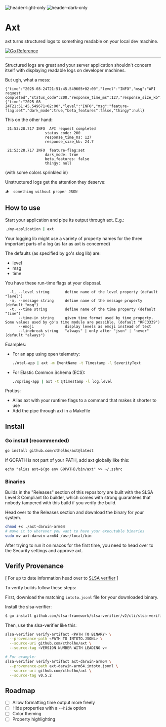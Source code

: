 ![header-light-only](https://github.com/user-attachments/assets/800c7b87-55d1-40f7-9cb4-2ea6f1a32be5#gh-light-mode-only)
![header-dark-only](https://github.com/user-attachments/assets/9d121acb-de3f-4bfb-9a1c-b9bf6ce8063a#gh-dark-mode-only)
# Axt

axt turns structured logs to something readable on your local dev machine.

[![Go Reference](https://pkg.go.dev/badge/github.com/ctholho/axt.svg)](https://pkg.go.dev/github.com/ctholho/axt)

<hr>

Structured logs are great and your server application shouldn't concern itself
with displaying readable logs on developer machines.

But ugh, what a mess:

```
{"time":"2025-08-24T21:51:45.549605+02:00","level":"INFO","msg":"API request completed","status_code":200,"response_time_ms":127,"response_size_kb":24.7}
{"time":"2025-08-24T21:51:45.549671+02:00","level":"INFO","msg":"feature-flag:set","dark_mode":true,"beta_features":false,"thingy":null}
```

This on the other hand:

```
 21:53:28.717 INFO  API request completed
                  status_code: 200
                  response_time_ms: 127
                  response_size_kb: 24.7

 21:53:28.717 INFO  feature-flag:set
                  dark_mode: true
                  beta_features: false
                  thingy: null
```

(with some colors sprinkled in)

Unstructured logs get the attention they deserve:

```
🪵  something without proper JSON
```

## How to use

Start your application and pipe its output through axt. E.g.:

```bash
./my-application | axt
```

Your logging lib might use a variety of property names for the three important
parts of a log (as far as axt is concerned)

The defaults (as specified by go's slog lib) are:

  - level
  - msg
  - time

You have these run-time flags at your disposal.

```
  -l, --level string       define name of the level property (default "level")
  -m, --message string     define name of the message property (default "msg")
  -t, --time string        define name of the time property (default "time")
      --time-in string     given time format used by time property. Some values used by go's time module are possible. (default "RFC3339")
      --emoji              display levels as emoji instead of text
      --linebreak string   "always" | only after "json" | "never" (default "always")
```

Examples:

- For an app using open telemetry:
  ```bash
  ./otel-app | axt -m EventName -t Timestamp -l SeverityText
  ```

- For Elastic Common Schema (ECS):
  ```bash
  ./spring-app | axt -t @timestamp -l log.level
  ```

Protips:

 - Alias axt with your runtime flags to a command that makes it shorter to use
 - Add the pipe through axt in a Makefile

## Install

### Go install (recommended)

```bash
go install github.com/ctholho/axt@latest
```

If GOPATH is not part of your PATH, add axt globally like this:

```
echo "alias axt=$(go env GOPATH)/bin/axt" >> ~/.zshrc
```

### Binaries

Builds in the "Releases" section of this repository are built with the SLSA
Level 3 Compliant Go builder, which comes with strong guarantees that nobody
tampered with this build if you verify the build.

Head over to the Releases section and download the binary for your system.

```bash
chmod +x ./axt-darwin-arm64
# move it to wherever you want to have your executable binaries
sudo mv axt-darwin-arm64 /usr/local/bin
```

After trying to run it on macos for the first time, you need to head over to the
Security settings and approve axt.

## Verify Provenance

[ For up to date information head over to [SLSA verifier](https://github.com/slsa-framework/slsa-verifier#available-options) ]

To verify builds follow these steps:

First, download the matching `intoto.jsonl` file for your downloaded binary.

Install the slsa-verifier:

```bash
$ go install github.com/slsa-framework/slsa-verifier/v2/cli/slsa-verifier@v2.7.1
```

Then, use the slsa-verifier like this:

```bash
slsa-verifier verify-artifact <PATH TO BINARY> \
  --provenance-path <PATH TO INTOTO.JSONL> \
  --source-uri github.com/ctholho/axt \
  --source-tag <VERSION NUMBER WITH LEADING v>

# For example:
slsa-verifier verify-artifact axt-darwin-arm64 \
  --provenance-path axt-darwin-arm64.intoto.jsonl \
  --source-uri github.com/ctholho/axt \
  --source-tag v0.5.2
```

## Roadmap

- [ ] Allow formatting time output more freely
- [ ] Hide properties with a `--hide` option
- [ ] Color theming
- [ ] Property highlighting
